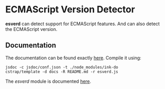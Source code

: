 # ECMAScript Version Detector

**esverd** can detect support for ECMAScript features. And can also detect the ECMAScript version.

## Documentation

The documentation can be found exactly [here](https://github.io/esverd/docs/index.html). Compile it using:

```batch
jsdoc -c jsdoc/conf.json -t ./node_modules/ink-do
cstrap/template -d docs -R README.md -r esverd.js
```

The *esverd* module is documented [here](https://github.io/esverd/docs/module-esverd.html).